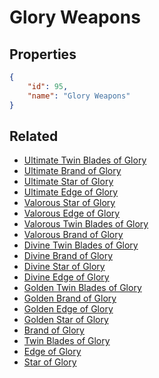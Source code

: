 # Glory Weapons

<no description available>

## Properties

```json
{
    "id": 95,
    "name": "Glory Weapons"
}
```

## Related

- [Ultimate Twin Blades of Glory](../items/5872-ultimate-twin-blades-of-glory.md)
- [Ultimate Brand of Glory](../items/5855-ultimate-brand-of-glory.md)
- [Ultimate Star of Glory](../items/5858-ultimate-star-of-glory.md)
- [Ultimate Edge of Glory](../items/5861-ultimate-edge-of-glory.md)
- [Valorous Star of Glory](../items/5857-valorous-star-of-glory.md)
- [Valorous Edge of Glory](../items/5860-valorous-edge-of-glory.md)
- [Valorous Twin Blades of Glory](../items/5871-valorous-twin-blades-of-glory.md)
- [Valorous Brand of Glory](../items/5854-valorous-brand-of-glory.md)
- [Divine Twin Blades of Glory](../items/5870-divine-twin-blades-of-glory.md)
- [Divine Brand of Glory](../items/5863-divine-brand-of-glory.md)
- [Divine Star of Glory](../items/5865-divine-star-of-glory.md)
- [Divine Edge of Glory](../items/5867-divine-edge-of-glory.md)
- [Golden Twin Blades of Glory](../items/5869-golden-twin-blades-of-glory.md)
- [Golden Brand of Glory](../items/5853-golden-brand-of-glory.md)
- [Golden Edge of Glory](../items/5859-golden-edge-of-glory.md)
- [Golden Star of Glory](../items/5856-golden-star-of-glory.md)
- [Brand of Glory](../items/5862-brand-of-glory.md)
- [Twin Blades of Glory](../items/5868-twin-blades-of-glory.md)
- [Edge of Glory](../items/5866-edge-of-glory.md)
- [Star of Glory](../items/5864-star-of-glory.md)

